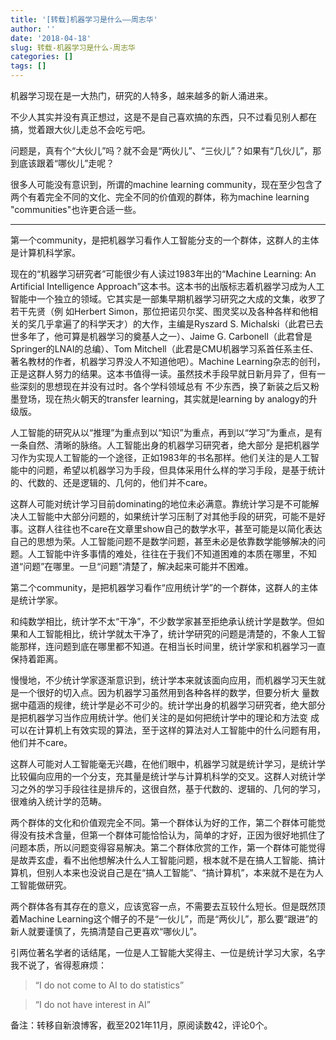 ```yaml
---
title: '[转载]机器学习是什么——周志华'
author: ''
date: '2018-04-18'
slug: 转载-机器学习是什么-周志华
categories: []
tags: []
---
```


机器学习现在是一大热门，研究的人特多，越来越多的新人涌进来。

不少人其实并没有真正想过，这是不是自己喜欢搞的东西，只不过看见别人都在搞，觉着跟大伙儿走总不会吃亏吧。

问题是，真有个“大伙儿”吗？就不会是“两伙儿”、“三伙儿”？如果有“几伙儿”，那到底该跟着“哪伙儿”走呢？

很多人可能没有意识到，所谓的machine learning community，现在至少包含了两个有着完全不同的文化、完全不同的价值观的群体，称为machine learning "communities"也许更合适一些。

 ****

第一个community，是把机器学习看作人工智能分支的一个群体，这群人的主体是计算机科学家。

现在的“机器学习研究者”可能很少有人读过1983年出的“Machine Learning: An Artificial Intelligence Approach”这本书。这本书的出版标志着机器学习成为人工智能中一个独立的领域。它其实是一部集早期机器学习研究之大成的文集，收罗了若干先贤（例 如Herbert Simon，那位把诺贝尔奖、图灵奖以及各种各样和他相关的奖几乎拿遍了的科学天才）的大作，主编是Ryszard S. Michalski（此君已去世多年了，他可算是机器学习的奠基人之一）、Jaime G. Carbonell（此君曾是Springer的LNAI的总编）、Tom Mitchell（此君是CMU机器学习系首任系主任、著名教材的作者，机器学习界没人不知道他吧）。Machine Learning杂志的创刊，正是这群人努力的结果。这本书值得一读。虽然技术手段早就日新月异了，但有一些深刻的思想现在并没有过时。各个学科领域总有 不少东西，换了新装之后又粉墨登场，现在热火朝天的transfer learning，其实就是learning by analogy的升级版。

人工智能的研究从以“推理”为重点到以“知识”为重点，再到以“学习”为重点，是有一条自然、清晰的脉络。人工智能出身的机器学习研究者，绝大部分 是把机器学习作为实现人工智能的一个途径，正如1983年的书名那样。他们关注的是人工智能中的问题，希望以机器学习为手段，但具体采用什么样的学习手段，是基于统计的、代数的、还是逻辑的、几何的，他们并不care。

这群人可能对统计学习目前dominating的地位未必满意。靠统计学习是不可能解决人工智能中大部分问题的，如果统计学习压制了对其他手段的研究，可能不是好事。这群人往往也不care在文章里show自己的数学水平，甚至可能是以简化表达自己的思想为荣。人工智能问题不是数学问题，甚至未必是依靠数学能够解决的问题。人工智能中许多事情的难处，往往在于我们不知道困难的本质在哪里，不知道“问题”在哪里。一旦“问题”清楚了，解决起来可能并不困难。

第二个community，是把机器学习看作“应用统计学”的一个群体，这群人的主体是统计学家。

和纯数学相比，统计学不太“干净”，不少数学家甚至拒绝承认统计学是数学。但如果和人工智能相比，统计学就太干净了，统计学研究的问题是清楚的，不象人工智能那样，连问题到底在哪里都不知道。在相当长时间里，统计学家和机器学习一直保持着距离。

慢慢地，不少统计学家逐渐意识到，统计学本来就该面向应用，而机器学习天生就是一个很好的切入点。因为机器学习虽然用到各种各样的数学，但要分析大 量数据中蕴涵的规律，统计学是必不可少的。统计学出身的机器学习研究者，绝大部分是把机器学习当作应用统计学。他们关注的是如何把统计学中的理论和方法变 成可以在计算机上有效实现的算法，至于这样的算法对人工智能中的什么问题有用，他们并不care。

这群人可能对人工智能毫无兴趣，在他们眼中，机器学习就是统计学习，是统计学比较偏向应用的一个分支，充其量是统计学与计算机科学的交叉。这群人对统计学习之外的学习手段往往是排斥的，这很自然，基于代数的、逻辑的、几何的学习，很难纳入统计学的范畴。

两个群体的文化和价值观完全不同。第一个群体认为好的工作，第二个群体可能觉得没有技术含量，但第一个群体可能恰恰认为，简单的才好，正因为很好地抓住了问题本质，所以问题变得容易解决。第二个群体欣赏的工作，第一个群体可能觉得是故弄玄虚，看不出他想解决什么人工智能问题，根本就不是在搞人工智能、搞计算机，但别人本来也没说自己是在“搞人工智能”、“搞计算机”，本来就不是在为人工智能做研究。

两个群体各有其存在的意义，应该宽容一点，不需要去互较什么短长。但是既然顶着Machine Learning这个帽子的不是“一伙儿”，而是“两伙儿”，那么要“跟进”的新人就要谨慎了，先搞清楚自己更喜欢“哪伙儿”。

引两位著名学者的话结尾，一位是人工智能大奖得主、一位是统计学习大家，名字我不说了，省得惹麻烦：

> “I do not come to AI to do statistics”

> “I do not have interest in AI”

备注：转移自新浪博客，截至2021年11月，原阅读数42，评论0个。